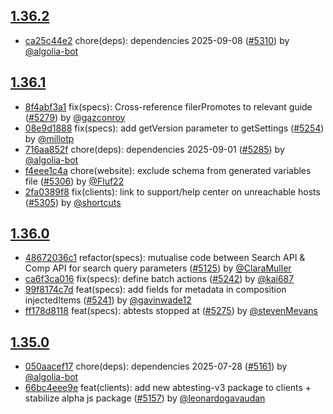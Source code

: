## [1.36.2](https://github.com/algolia/algoliasearch-client-dart/compare/1.36.1...1.36.2)

- [ca25c44e2](https://github.com/algolia/api-clients-automation/commit/ca25c44e2) chore(deps): dependencies 2025-09-08 ([#5310](https://github.com/algolia/api-clients-automation/pull/5310)) by [@algolia-bot](https://github.com/algolia-bot/)

## [1.36.1](https://github.com/algolia/algoliasearch-client-dart/compare/1.36.0...1.36.1)

- [8f4abf3a1](https://github.com/algolia/api-clients-automation/commit/8f4abf3a1) fix(specs): Cross-reference filerPromotes to relevant guide ([#5279](https://github.com/algolia/api-clients-automation/pull/5279)) by [@gazconroy](https://github.com/gazconroy/)
- [08e9d1888](https://github.com/algolia/api-clients-automation/commit/08e9d1888) fix(specs): add getVersion parameter to getSettings ([#5254](https://github.com/algolia/api-clients-automation/pull/5254)) by [@millotp](https://github.com/millotp/)
- [716aa852f](https://github.com/algolia/api-clients-automation/commit/716aa852f) chore(deps): dependencies 2025-09-01 ([#5285](https://github.com/algolia/api-clients-automation/pull/5285)) by [@algolia-bot](https://github.com/algolia-bot/)
- [f4eee1c4a](https://github.com/algolia/api-clients-automation/commit/f4eee1c4a) chore(website): exclude schema from generated variables file ([#5306](https://github.com/algolia/api-clients-automation/pull/5306)) by [@Fluf22](https://github.com/Fluf22/)
- [2fa0389f8](https://github.com/algolia/api-clients-automation/commit/2fa0389f8) fix(clients): link to support/help center on unreachable hosts ([#5305](https://github.com/algolia/api-clients-automation/pull/5305)) by [@shortcuts](https://github.com/shortcuts/)

## [1.36.0](https://github.com/algolia/algoliasearch-client-dart/compare/1.35.0...1.36.0)

- [48672036c1](https://github.com/algolia/api-clients-automation/commit/48672036c1) refactor(specs): mutualise code between Search API & Comp API for search query parameters ([#5125](https://github.com/algolia/api-clients-automation/pull/5125)) by [@ClaraMuller](https://github.com/ClaraMuller/)
- [ca6f3ca016](https://github.com/algolia/api-clients-automation/commit/ca6f3ca016) fix(specs): define batch actions ([#5242](https://github.com/algolia/api-clients-automation/pull/5242)) by [@kai687](https://github.com/kai687/)
- [99f8174c7d](https://github.com/algolia/api-clients-automation/commit/99f8174c7d) feat(specs): add fields for metadata in composition injectedItems ([#5241](https://github.com/algolia/api-clients-automation/pull/5241)) by [@gavinwade12](https://github.com/gavinwade12/)
- [ff178d8118](https://github.com/algolia/api-clients-automation/commit/ff178d8118) feat(specs): abtests stopped at ([#5275](https://github.com/algolia/api-clients-automation/pull/5275)) by [@stevenMevans](https://github.com/stevenMevans/)

## [1.35.0](https://github.com/algolia/algoliasearch-client-dart/compare/1.34.2...1.35.0)

- [050aacef17](https://github.com/algolia/api-clients-automation/commit/050aacef17) chore(deps): dependencies 2025-07-28 ([#5161](https://github.com/algolia/api-clients-automation/pull/5161)) by [@algolia-bot](https://github.com/algolia-bot/)
- [66bc4eee9e](https://github.com/algolia/api-clients-automation/commit/66bc4eee9e) feat(clients): add new abtesting-v3 package to clients + stabilize alpha js package ([#5157](https://github.com/algolia/api-clients-automation/pull/5157)) by [@leonardogavaudan](https://github.com/leonardogavaudan/)

